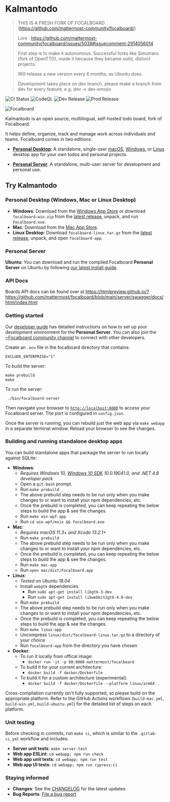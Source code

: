 # Kalmantodo

> THIS IS A FRESH FORK OF FOCALBOARD (https://github.com/mattermost-community/focalboard/)
>
> Lore :
> https://github.com/mattermost-community/focalboard/issues/5038#issuecomment-2914056014
>
> First step is to make it autonomous. Successful forks like Simutrans (fork of OpenTTD), made it because they became solid, distinct projects.
>
> Will release a new version every 6 months, as Ubuntu does.
>
> Development takes place on dev branch, please make a branch from dev for every feature, e.g. dev -> dev-emojis

![CI Status](https://github.com/mattermost/focalboard/actions/workflows/ci.yml/badge.svg)
![CodeQL](https://github.com/mattermost/focalboard/actions/workflows/codeql-analysis.yml/badge.svg)
![Dev Release](https://github.com/mattermost/focalboard/actions/workflows/dev-release.yml/badge.svg)
![Prod Release](https://github.com/mattermost/focalboard/actions/workflows/prod-release.yml/badge.svg)

![Focalboard](website/site/static/img/hero.jpg)

Kalmantodo is an open source, multilingual, self-hosted todo board, fork of Focalboard.

It helps define, organize, track and manage work across individuals and teams. Focalboard comes in two editions:

* **[Personal Desktop](https://www.focalboard.com/docs/personal-edition/desktop/)**: A standalone, single-user [macOS](https://apps.apple.com/app/apple-store/id1556908618?pt=2114704&ct=website&mt=8), [Windows](https://www.microsoft.com/store/apps/9NLN2T0SX9VF?cid=website), or [Linux](https://www.focalboard.com/download/personal-edition/desktop/#linux-desktop) desktop app for your own todos and personal projects.

* **[Personal Server](https://www.focalboard.com/download/personal-edition/ubuntu/)**: A standalone, multi-user server for development and personal use.

## Try Kalmantodo

### Personal Desktop (Windows, Mac or Linux Desktop)

* **Windows**: Download from the [Windows App Store](https://www.microsoft.com/store/productId/9NLN2T0SX9VF) or download `focalboard-win.zip` from the [latest release](https://github.com/mattermost/focalboard/releases), unpack, and run `Focalboard.exe`.
* **Mac**: Download from the [Mac App Store](https://apps.apple.com/us/app/focalboard-insiders/id1556908618?mt=12).
* **Linux Desktop**: Download `focalboard-linux.tar.gz` from the [latest release](https://github.com/mattermost/focalboard/releases), unpack, and open `focalboard-app`.

### Personal Server

**Ubuntu**: You can download and run the compiled Focalboard **Personal Server** on Ubuntu by following [our latest install guide](https://www.focalboard.com/download/personal-edition/ubuntu/).

### API Docs

Boards API docs can be found over at <https://htmlpreview.github.io/?https://github.com/mattermost/focalboard/blob/main/server/swagger/docs/html/index.html>

### Getting started

Our [developer guide](https://developers.mattermost.com/contribute/focalboard/personal-server-setup-guide) has detailed instructions on how to set up your development environment for the **Personal Server**. You can also join the [~Focalboard community channel](https://community.mattermost.com/core/channels/focalboard) to connect with other developers.

Create an `.env` file in the focalboard directory that contains:

```
EXCLUDE_ENTERPRISE="1"
```

To build the server:

```
make prebuild
make
```

To run the server:

```
 ./bin/focalboard-server
```

Then navigate your browser to [`http://localhost:8000`](http://localhost:8000) to access your Focalboard server. The port is configured in `config.json`.

Once the server is running, you can rebuild just the web app via `make webapp` in a separate terminal window. Reload your browser to see the changes.

### Building and running standalone desktop apps

You can build standalone apps that package the server to run locally against SQLite:

* **Windows**:
  * *Requires Windows 10, [Windows 10 SDK](https://developer.microsoft.com/en-us/windows/downloads/sdk-archive/) 10.0.19041.0, and .NET 4.8 developer pack*
  * Open a `git-bash` prompt.
  * Run `make prebuild`
  * The above prebuild step needs to be run only when you make changes to or want to install your npm dependencies, etc.
  * Once the prebuild is completed, you can keep repeating the below steps to build the app & see the changes.
  * Run `make win-wpf-app`
  * Run `cd win-wpf/msix && focalboard.exe`
* **Mac**:
  * *Requires macOS 11.3+ and Xcode 13.2.1+*
  * Run `make prebuild`
  * The above prebuild step needs to be run only when you make changes to or want to install your npm dependencies, etc.
  * Once the prebuild is completed, you can keep repeating the below steps to build the app & see the changes.
  * Run `make mac-app`
  * Run `open mac/dist/Focalboard.app`
* **Linux**:
  * *Tested on Ubuntu 18.04*
  * Install `webgtk` dependencies
    * Run `sudo apt-get install libgtk-3-dev`
    * Run `sudo apt-get install libwebkit2gtk-4.0-dev`
  * Run `make prebuild`
  * The above prebuild step needs to be run only when you make changes to or want to install your npm dependencies, etc.
  * Once the prebuild is completed, you can keep repeating the below steps to build the app & see the changes.
  * Run `make linux-app`
  * Uncompress `linux/dist/focalboard-linux.tar.gz` to a directory of your choice
  * Run `focalboard-app` from the directory you have chosen
* **Docker**:
  * To run it locally from offical image:
    * `docker run -it -p 80:8000 mattermost/focalboard`
  * To build it for your current architecture:
    * `docker build -f docker/Dockerfile .`
  * To build it for a custom architecture (experimental):
    * `docker build -f docker/Dockerfile --platform linux/arm64 .`

Cross-compilation currently isn't fully supported, so please build on the appropriate platform. Refer to the GitHub Actions workflows (`build-mac.yml`, `build-win.yml`, `build-ubuntu.yml`) for the detailed list of steps on each platform.

### Unit testing

Before checking in commits, run `make ci`, which is similar to the `.gitlab-ci.yml` workflow and includes:

* **Server unit tests**: `make server-test`
* **Web app ESLint**: `cd webapp; npm run check`
* **Web app unit tests**: `cd webapp; npm run test`
* **Web app UI tests**: `cd webapp; npm run cypress:ci`

### Staying informed

* **Changes**: See the [CHANGELOG](CHANGELOG.md) for the latest updates
* **Bug Reports**: [File a bug report](https://github.com/Kalmantodo/kalmantodo/issues)
